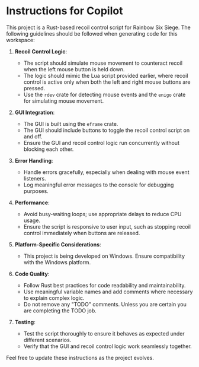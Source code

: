 <!-- Use this file to provide workspace-specific custom instructions to Copilot. For more details, visit https://code.visualstudio.com/docs/copilot/copilot-customization#_use-a-githubcopilotinstructionsmd-file -->

# Instructions for Copilot

This project is a Rust-based recoil control script for Rainbow Six Siege. The following guidelines should be followed when generating code for this workspace:

1. **Recoil Control Logic**:
   - The script should simulate mouse movement to counteract recoil when the left mouse button is held down.
   - The logic should mimic the Lua script provided earlier, where recoil control is active only when both the left and right mouse buttons are pressed.
   - Use the `rdev` crate for detecting mouse events and the `enigo` crate for simulating mouse movement.

2. **GUI Integration**:
   - The GUI is built using the `eframe` crate.
   - The GUI should include buttons to toggle the recoil control script on and off.
   - Ensure the GUI and recoil control logic run concurrently without blocking each other.

3. **Error Handling**:
   - Handle errors gracefully, especially when dealing with mouse event listeners.
   - Log meaningful error messages to the console for debugging purposes.

4. **Performance**:
   - Avoid busy-waiting loops; use appropriate delays to reduce CPU usage.
   - Ensure the script is responsive to user input, such as stopping recoil control immediately when buttons are released.

5. **Platform-Specific Considerations**:
   - This project is being developed on Windows. Ensure compatibility with the Windows platform.

6. **Code Quality**:
   - Follow Rust best practices for code readability and maintainability.
   - Use meaningful variable names and add comments where necessary to explain complex logic.
   - Do not remove any "TODO" comments. Unless you are certain you are completing the TODO job.

7. **Testing**:
   - Test the script thoroughly to ensure it behaves as expected under different scenarios.
   - Verify that the GUI and recoil control logic work seamlessly together.

Feel free to update these instructions as the project evolves.